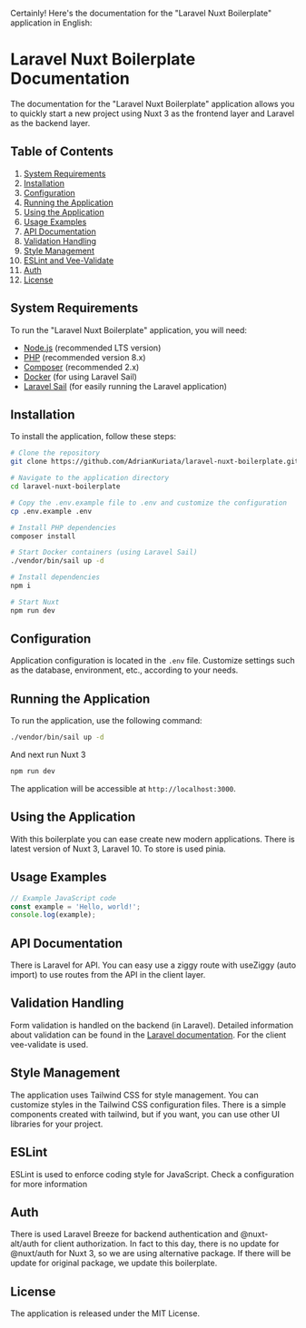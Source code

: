 Certainly! Here's the documentation for the "Laravel Nuxt Boilerplate" application in English:

# Laravel Nuxt Boilerplate Documentation

The documentation for the "Laravel Nuxt Boilerplate" application allows you to quickly start a new project using Nuxt 3 as the frontend layer and Laravel as the backend layer.

## Table of Contents

1. [System Requirements](#system-requirements)
2. [Installation](#installation)
3. [Configuration](#configuration)
4. [Running the Application](#running-the-application)
5. [Using the Application](#using-the-application)
6. [Usage Examples](#usage-examples)
7. [API Documentation](#api-documentation)
8. [Validation Handling](#validation-handling)
9. [Style Management](#style-management)
10. [ESLint and Vee-Validate](#eslint-and-vee-validate)
11. [Auth](#auth)
12. [License](#license)

## System Requirements

To run the "Laravel Nuxt Boilerplate" application, you will need:

- [Node.js](https://nodejs.org) (recommended LTS version)
- [PHP](https://www.php.net) (recommended version 8.x)
- [Composer](https://getcomposer.org) (recommended 2.x)
- [Docker](https://www.docker.com) (for using Laravel Sail)
- [Laravel Sail](https://laravel.com/docs/8.x/sail) (for easily running the Laravel application)

## Installation

To install the application, follow these steps:

```bash
# Clone the repository
git clone https://github.com/AdrianKuriata/laravel-nuxt-boilerplate.git

# Navigate to the application directory
cd laravel-nuxt-boilerplate

# Copy the .env.example file to .env and customize the configuration
cp .env.example .env

# Install PHP dependencies
composer install

# Start Docker containers (using Laravel Sail)
./vendor/bin/sail up -d

# Install dependencies
npm i

# Start Nuxt
npm run dev
```

## Configuration

Application configuration is located in the `.env` file. Customize settings such as the database, environment, etc., according to your needs.

## Running the Application

To run the application, use the following command:

```bash
./vendor/bin/sail up -d
```

And next run Nuxt 3
```bash
npm run dev
```

The application will be accessible at `http://localhost:3000`.

## Using the Application

With this boilerplate you can ease create new modern applications. There is latest version of Nuxt 3, Laravel 10. To store is used pinia.

## Usage Examples

```javascript
// Example JavaScript code
const example = 'Hello, world!';
console.log(example);
```

## API Documentation

There is Laravel for API. You can easy use a ziggy route with useZiggy (auto import) to use routes from the API in the client layer.

## Validation Handling

Form validation is handled on the backend (in Laravel). Detailed information about validation can be found in the [Laravel documentation](https://laravel.com/docs/8.x/validation). For the client vee-validate is used.

## Style Management

The application uses Tailwind CSS for style management. You can customize styles in the Tailwind CSS configuration files. There is a simple components created with tailwind, but if you want, you can use other UI libraries for your project.

## ESLint

ESLint is used to enforce coding style for JavaScript. Check a configuration for more information

## Auth

There is used Laravel Breeze for backend authentication and @nuxt-alt/auth for client authorization. In fact to this day, there is no update for @nuxt/auth for Nuxt 3, so we are using alternative package. If there will be update for original package, we update this boilerplate.

## License

The application is released under the MIT License.
